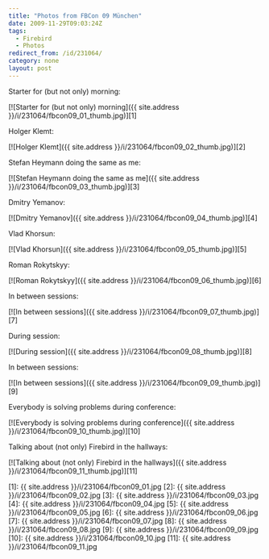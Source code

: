 ```yaml
---
title: "Photos from FBCon 09 München"
date: 2009-11-29T09:03:24Z
tags:
  - Firebird
  - Photos
redirect_from: /id/231064/
category: none
layout: post
---
```

Starter for (but not only) morning:

[![Starter for (but not only) morning]({{ site.address }}/i/231064/fbcon09_01_thumb.jpg)][1]

Holger Klemt:

[![Holger Klemt]({{ site.address }}/i/231064/fbcon09_02_thumb.jpg)][2]

Stefan Heymann doing the same as me:

[![Stefan Heymann doing the same as me]({{ site.address }}/i/231064/fbcon09_03_thumb.jpg)][3]

Dmitry Yemanov:

[![Dmitry Yemanov]({{ site.address }}/i/231064/fbcon09_04_thumb.jpg)][4]

Vlad Khorsun:

[![Vlad Khorsun]({{ site.address }}/i/231064/fbcon09_05_thumb.jpg)][5]

Roman Rokytskyy:

[![Roman Rokytskyy]({{ site.address }}/i/231064/fbcon09_06_thumb.jpg)][6]

In between sessions:

[![In between sessions]({{ site.address }}/i/231064/fbcon09_07_thumb.jpg)][7]

During session:

[![During session]({{ site.address }}/i/231064/fbcon09_08_thumb.jpg)][8]

In between sessions:

[![In between sessions]({{ site.address }}/i/231064/fbcon09_09_thumb.jpg)][9]

Everybody is solving problems during conference:

[![Everybody is solving problems during conference]({{ site.address }}/i/231064/fbcon09_10_thumb.jpg)][10]

Talking about (not only) Firebird in the hallways:

[![Talking about (not only) Firebird in the hallways]({{ site.address }}/i/231064/fbcon09_11_thumb.jpg)][11]

[1]: {{ site.address }}/i/231064/fbcon09_01.jpg
[2]: {{ site.address }}/i/231064/fbcon09_02.jpg
[3]: {{ site.address }}/i/231064/fbcon09_03.jpg
[4]: {{ site.address }}/i/231064/fbcon09_04.jpg
[5]: {{ site.address }}/i/231064/fbcon09_05.jpg
[6]: {{ site.address }}/i/231064/fbcon09_06.jpg
[7]: {{ site.address }}/i/231064/fbcon09_07.jpg
[8]: {{ site.address }}/i/231064/fbcon09_08.jpg
[9]: {{ site.address }}/i/231064/fbcon09_09.jpg
[10]: {{ site.address }}/i/231064/fbcon09_10.jpg
[11]: {{ site.address }}/i/231064/fbcon09_11.jpg
